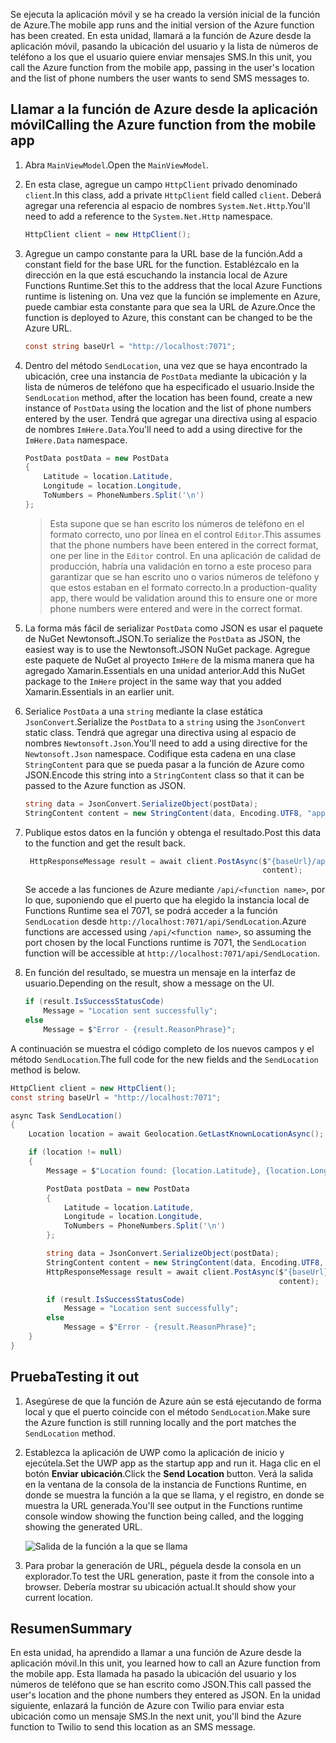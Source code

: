 <span data-ttu-id="87429-101">Se ejecuta la aplicación móvil y se ha creado la versión inicial de la función de Azure.</span><span class="sxs-lookup"><span data-stu-id="87429-101">The mobile app runs and the initial version of the Azure function has been created.</span></span> <span data-ttu-id="87429-102">En esta unidad, llamará a la función de Azure desde la aplicación móvil, pasando la ubicación del usuario y la lista de números de teléfono a los que el usuario quiere enviar mensajes SMS.</span><span class="sxs-lookup"><span data-stu-id="87429-102">In this unit, you call the Azure function from the mobile app, passing in the user's location and the list of phone numbers the user wants to send SMS messages to.</span></span>

## <a name="calling-the-azure-function-from-the-mobile-app"></a><span data-ttu-id="87429-103">Llamar a la función de Azure desde la aplicación móvil</span><span class="sxs-lookup"><span data-stu-id="87429-103">Calling the Azure function from the mobile app</span></span>

1. <span data-ttu-id="87429-104">Abra `MainViewModel`.</span><span class="sxs-lookup"><span data-stu-id="87429-104">Open the `MainViewModel`.</span></span>

2. <span data-ttu-id="87429-105">En esta clase, agregue un campo `HttpClient` privado denominado `client`.</span><span class="sxs-lookup"><span data-stu-id="87429-105">In this class, add a private `HttpClient` field called `client`.</span></span> <span data-ttu-id="87429-106">Deberá agregar una referencia al espacio de nombres `System.Net.Http`.</span><span class="sxs-lookup"><span data-stu-id="87429-106">You'll need to add a reference to the `System.Net.Http` namespace.</span></span>

    ```cs
    HttpClient client = new HttpClient();
    ```

3. <span data-ttu-id="87429-107">Agregue un campo constante para la URL base de la función.</span><span class="sxs-lookup"><span data-stu-id="87429-107">Add a constant field for the base URL for the function.</span></span> <span data-ttu-id="87429-108">Establézcalo en la dirección en la que está escuchando la instancia local de Azure Functions Runtime.</span><span class="sxs-lookup"><span data-stu-id="87429-108">Set this to the address that the local Azure Functions runtime is listening on.</span></span> <span data-ttu-id="87429-109">Una vez que la función se implemente en Azure, puede cambiar esta constante para que sea la URL de Azure.</span><span class="sxs-lookup"><span data-stu-id="87429-109">Once the function is deployed to Azure, this constant can be changed to be the Azure URL.</span></span>

    ```cs
    const string baseUrl = "http://localhost:7071";
    ```

4. <span data-ttu-id="87429-110">Dentro del método `SendLocation`, una vez que se haya encontrado la ubicación, cree una instancia de `PostData` mediante la ubicación y la lista de números de teléfono que ha especificado el usuario.</span><span class="sxs-lookup"><span data-stu-id="87429-110">Inside the `SendLocation` method, after the location has been found, create a new instance of `PostData` using the location and the list of phone numbers entered by the user.</span></span> <span data-ttu-id="87429-111">Tendrá que agregar una directiva using al espacio de nombres `ImHere.Data`.</span><span class="sxs-lookup"><span data-stu-id="87429-111">You'll need to add a using directive for the `ImHere.Data` namespace.</span></span>

    ```cs
    PostData postData = new PostData
    {
        Latitude = location.Latitude,
        Longitude = location.Longitude,
        ToNumbers = PhoneNumbers.Split('\n')
    };
    ```

    > <span data-ttu-id="87429-112">Esta supone que se han escrito los números de teléfono en el formato correcto, uno por línea en el control `Editor`.</span><span class="sxs-lookup"><span data-stu-id="87429-112">This assumes that the phone numbers have been entered in the correct format, one per line in the `Editor` control.</span></span> <span data-ttu-id="87429-113">En una aplicación de calidad de producción, habría una validación en torno a este proceso para garantizar que se han escrito uno o varios números de teléfono y que estos estaban en el formato correcto.</span><span class="sxs-lookup"><span data-stu-id="87429-113">In a production-quality app, there would be validation around this to ensure one or more phone numbers were entered and were in the correct format.</span></span>

5. <span data-ttu-id="87429-114">La forma más fácil de serializar `PostData` como JSON es usar el paquete de NuGet Newtonsoft.JSON.</span><span class="sxs-lookup"><span data-stu-id="87429-114">To serialize the `PostData` as JSON, the easiest way is to use the Newtonsoft.JSON NuGet package.</span></span> <span data-ttu-id="87429-115">Agregue este paquete de NuGet al proyecto `ImHere` de la misma manera que ha agregado Xamarin.Essentials en una unidad anterior.</span><span class="sxs-lookup"><span data-stu-id="87429-115">Add this NuGet package to the `ImHere` project in the same way that you added Xamarin.Essentials in an earlier unit.</span></span>

6. <span data-ttu-id="87429-116">Serialice `PostData` a una `string` mediante la clase estática `JsonConvert`.</span><span class="sxs-lookup"><span data-stu-id="87429-116">Serialize the `PostData` to a `string` using the `JsonConvert` static class.</span></span> <span data-ttu-id="87429-117">Tendrá que agregar una directiva using al espacio de nombres `Newtonsoft.Json`.</span><span class="sxs-lookup"><span data-stu-id="87429-117">You'll need to add a using directive for the `Newtonsoft.Json` namespace.</span></span> <span data-ttu-id="87429-118">Codifique esta cadena en una clase `StringContent` para que se pueda pasar a la función de Azure como JSON.</span><span class="sxs-lookup"><span data-stu-id="87429-118">Encode this string into a `StringContent` class so that it can be passed to the Azure function as JSON.</span></span>

    ```cs
    string data = JsonConvert.SerializeObject(postData);
    StringContent content = new StringContent(data, Encoding.UTF8, "application/json");
    ```

7. <span data-ttu-id="87429-119">Publique estos datos en la función y obtenga el resultado.</span><span class="sxs-lookup"><span data-stu-id="87429-119">Post this data to the function and get the result back.</span></span>

   ```cs
    HttpResponseMessage result = await client.PostAsync($"{baseUrl}/api/SendLocation",
                                                        content);
   ```

   <span data-ttu-id="87429-120">Se accede a las funciones de Azure mediante `/api/<function name>`, por lo que, suponiendo que el puerto que ha elegido la instancia local de Functions Runtime sea el 7071, se podrá acceder a la función `SendLocation` desde `http://localhost:7071/api/SendLocation`.</span><span class="sxs-lookup"><span data-stu-id="87429-120">Azure functions are accessed using `/api/<function name>`, so assuming the port chosen by the local Functions runtime is 7071, the `SendLocation` function will be accessible at `http://localhost:7071/api/SendLocation`.</span></span>

8. <span data-ttu-id="87429-121">En función del resultado, se muestra un mensaje en la interfaz de usuario.</span><span class="sxs-lookup"><span data-stu-id="87429-121">Depending on the result, show a message on the UI.</span></span>

    ```cs
    if (result.IsSuccessStatusCode)
        Message = "Location sent successfully";
    else
        Message = $"Error - {result.ReasonPhrase}";
    ```

<span data-ttu-id="87429-122">A continuación se muestra el código completo de los nuevos campos y el método `SendLocation`.</span><span class="sxs-lookup"><span data-stu-id="87429-122">The full code for the new fields and the `SendLocation` method is below.</span></span>

```cs
HttpClient client = new HttpClient();
const string baseUrl = "http://localhost:7071";

async Task SendLocation()
{
    Location location = await Geolocation.GetLastKnownLocationAsync();

    if (location != null)
    {
        Message = $"Location found: {location.Latitude}, {location.Longitude}.";

        PostData postData = new PostData
        {
            Latitude = location.Latitude,
            Longitude = location.Longitude,
            ToNumbers = PhoneNumbers.Split('\n')
        };

        string data = JsonConvert.SerializeObject(postData);
        StringContent content = new StringContent(data, Encoding.UTF8, "application/json");
        HttpResponseMessage result = await client.PostAsync($"{baseUrl}/api/SendLocation",
                                                            content);

        if (result.IsSuccessStatusCode)
            Message = "Location sent successfully";
        else
            Message = $"Error - {result.ReasonPhrase}";
    }
}
```

## <a name="testing-it-out"></a><span data-ttu-id="87429-123">Prueba</span><span class="sxs-lookup"><span data-stu-id="87429-123">Testing it out</span></span>

1. <span data-ttu-id="87429-124">Asegúrese de que la función de Azure aún se está ejecutando de forma local y que el puerto coincide con el método `SendLocation`.</span><span class="sxs-lookup"><span data-stu-id="87429-124">Make sure the Azure function is still running locally and the port matches the `SendLocation` method.</span></span>

2. <span data-ttu-id="87429-125">Establezca la aplicación de UWP como la aplicación de inicio y ejecútela.</span><span class="sxs-lookup"><span data-stu-id="87429-125">Set the UWP app as the startup app and run it.</span></span> <span data-ttu-id="87429-126">Haga clic en el botón **Enviar ubicación**.</span><span class="sxs-lookup"><span data-stu-id="87429-126">Click the **Send Location** button.</span></span> <span data-ttu-id="87429-127">Verá la salida en la ventana de la consola de la instancia de Functions Runtime, en donde se muestra la función a la que se llama, y el registro, en donde se muestra la URL generada.</span><span class="sxs-lookup"><span data-stu-id="87429-127">You'll see output in the Functions runtime console window showing the function being called, and the logging showing the generated URL.</span></span>

    ![Salida de la función a la que se llama](../media-drafts/6-function-called.png)

3. <span data-ttu-id="87429-129">Para probar la generación de URL, péguela desde la consola en un explorador.</span><span class="sxs-lookup"><span data-stu-id="87429-129">To test the URL generation, paste it from the console into a browser.</span></span> <span data-ttu-id="87429-130">Debería mostrar su ubicación actual.</span><span class="sxs-lookup"><span data-stu-id="87429-130">It should show your current location.</span></span>

## <a name="summary"></a><span data-ttu-id="87429-131">Resumen</span><span class="sxs-lookup"><span data-stu-id="87429-131">Summary</span></span>

<span data-ttu-id="87429-132">En esta unidad, ha aprendido a llamar a una función de Azure desde la aplicación móvil.</span><span class="sxs-lookup"><span data-stu-id="87429-132">In this unit, you learned how to call an Azure function from the mobile app.</span></span> <span data-ttu-id="87429-133">Esta llamada ha pasado la ubicación del usuario y los números de teléfono que se han escrito como JSON.</span><span class="sxs-lookup"><span data-stu-id="87429-133">This call passed the user's location and the phone numbers they entered as JSON.</span></span> <span data-ttu-id="87429-134">En la unidad siguiente, enlazará la función de Azure con Twilio para enviar esta ubicación como un mensaje SMS.</span><span class="sxs-lookup"><span data-stu-id="87429-134">In the next unit, you'll bind the Azure function to Twilio to send this location as an SMS message.</span></span>